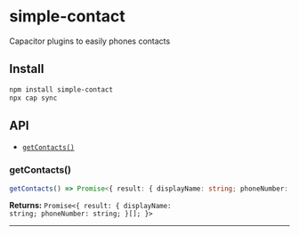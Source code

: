 # simple-contact

Capacitor plugins to easily phones contacts

## Install

```bash
npm install simple-contact
npx cap sync
```

## API

<docgen-index>

* [`getContacts()`](#getcontacts)

</docgen-index>

<docgen-api>
<!--Update the source file JSDoc comments and rerun docgen to update the docs below-->

### getContacts()

```typescript
getContacts() => Promise<{ result: { displayName: string; phoneNumber: string; }[]; }>
```

**Returns:** <code>Promise&lt;{ result: { displayName: string; phoneNumber: string; }[]; }&gt;</code>

--------------------

</docgen-api>
